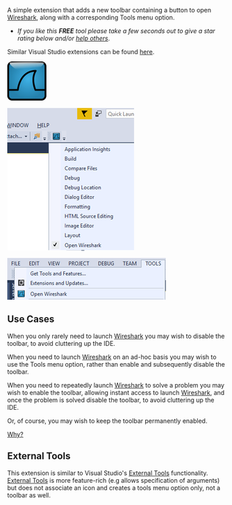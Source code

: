 [ThirdPartyAppHomePage]: https://www.wireshark.org/
[VisualStudioURL]: https://www.visualstudio.com/
[CharityWareURL]: https://github.com/GregTrevellick/MiscellaneousArtefacts/wiki/Charity-Ware
[WhyURL]: https://github.com/GregTrevellick/MiscellaneousArtefacts/wiki/Why

A simple extension that adds a new toolbar containing a button to open [Wireshark][ThirdPartyAppHomePage], along with a corresponding Tools menu option.

 - *If you like this ***FREE*** tool please take a few seconds out to give a star rating below and/or [help others][CharityWareURL]*.

Similar Visual Studio extensions can be found [here](https://marketplace.visualstudio.com/search?term=trevellick&target=VS&sortBy=Relevance).

![Wireshark](https://github.com/GregTrevellick/QuickLaunchButtons/blob/master/Src/QuickLaunchWireshark/Resources/VsixExtensionIcon_90x90.png?raw=true)

![](https://github.com/GregTrevellick/QuickLaunchButtons/blob/master/Src/QuickLaunchWireshark/Resources/Toolbar.png?raw=true)

![](https://github.com/GregTrevellick/QuickLaunchButtons/blob/master/Src/QuickLaunchWireshark/Resources/ToolsMenu.png?raw=true)

## Use Cases

When you only rarely need to launch [Wireshark][ThirdPartyAppHomePage] you may wish to disable the toolbar, to avoid cluttering up the IDE.

When you need to launch [Wireshark][ThirdPartyAppHomePage] on an ad-hoc basis you may wish to use the Tools menu option, rather than enable and subsequently disable the toolbar.

When you need to repeatedly launch [Wireshark][ThirdPartyAppHomePage] to solve a problem you may wish to enable the toolbar, allowing instant access to launch [Wireshark][ThirdPartyAppHomePage], and once the problem is solved disable the toolbar, to avoid cluttering up the IDE.

Or, of course, you may wish to keep the toolbar permanently enabled.

[Why?][WhyURL]

## External Tools

This extension is similar to Visual Studio's [External Tools](https://docs.microsoft.com/en-gb/visualstudio/ide/managing-external-tools) functionality. [External Tools](https://docs.microsoft.com/en-gb/visualstudio/ide/managing-external-tools) is more feature-rich (e.g allows specification of arguments) but does not associate an icon and creates a tools menu option only, not a toolbar as well.
